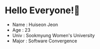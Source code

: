# Hello Everyone!:raised_hands:

* Name : Huiseon Jeon
* Age : 23
* Univ : Sookmyung Women's University
* Major : Software Convergence

<!--[![Solved.ac 프로필](http://mazassumnida.wtf/api/v2/generate_badge?boj=jackie032)](https://solved.ac/jackie032)-->

